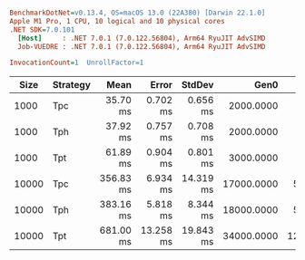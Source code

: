 ``` ini

BenchmarkDotNet=v0.13.4, OS=macOS 13.0 (22A380) [Darwin 22.1.0]
Apple M1 Pro, 1 CPU, 10 logical and 10 physical cores
.NET SDK=7.0.101
  [Host]     : .NET 7.0.1 (7.0.122.56804), Arm64 RyuJIT AdvSIMD
  Job-VUEDRE : .NET 7.0.1 (7.0.122.56804), Arm64 RyuJIT AdvSIMD

InvocationCount=1  UnrollFactor=1  

```
| Size  | Strategy |      Mean |     Error |    StdDev |       Gen0 |       Gen1 | Allocated |
|-------|----------|----------:|----------:|----------:|-----------:|-----------:|----------:|
| 1000  | Tpc      |  35.70 ms |  0.702 ms |  0.656 ms |  2000.0000 |          - |  13.32 MB |
| 1000  | Tph      |  37.92 ms |  0.757 ms |  0.708 ms |  2000.0000 |          - |  14.31 MB |
| 1000  | Tpt      |  61.89 ms |  0.904 ms |  0.801 ms |  3000.0000 |          - |  24.06 MB |
| 10000 | Tpc      | 356.83 ms |  6.934 ms | 14.319 ms | 17000.0000 |  5000.0000 | 110.58 MB |
| 10000 | Tph      | 383.16 ms |  5.818 ms |  8.344 ms | 18000.0000 |  5000.0000 | 121.04 MB |
| 10000 | Tpt      | 681.00 ms | 13.258 ms | 19.843 ms | 34000.0000 | 12000.0000 | 222.09 MB |
